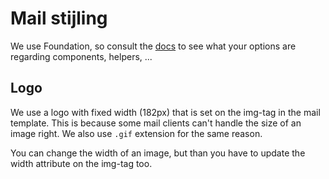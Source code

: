 # Mail stijling

We use Foundation, so consult the [docs](https://get.foundation/emails/docs/global.html) to see 
what your options are regarding components, helpers, ...

## Logo

We use a logo with fixed width (182px) that is set on the img-tag in the mail template. This is because some
mail clients can't handle the size of an image right. We also use `.gif` extension for the same reason.

You can change the width of an image, but than you have to update the width attribute on the img-tag too.
